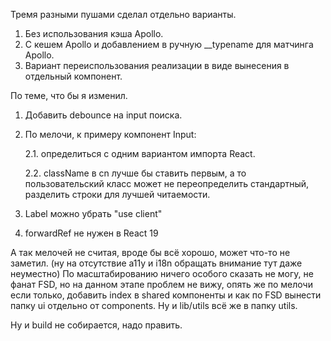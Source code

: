 Тремя разными пушами сделал отдельно варианты.

1. Без использования кэша Apollo.
2. С кешем Apollo и добавлением в ручную \_\_typename для матчинга Apollo.
3. Вариант переиспользования реализации в виде вынесения в отдельный компонент.

По теме, что бы я изменил.

1. Добавить debounce на input поиска.
2. По мелочи, к примеру компонент Input:

   2.1. определиться с одним вариантом импорта React.

   2.2. className в cn лучше бы ставить первым, а то пользовательский класс может не переопределить стандартный, разделить строки для лучшей читаемости.

3. Label можно убрать "use client"
4. forwardRef не нужен в React 19

А так мелочей не считая, вроде бы всё хорошо, может что-то не заметил. (ну на отсутствие a11y и i18n обращать внимание тут даже неуместно)
По масштабированию ничего особого сказать не могу, не фанат FSD, но на данном этапе проблем не вижу, опять же по мелочи если только, добавить index в shared компоненты и как по FSD вынести папку ui отдельно от components. Ну и lib/utils всё же в папку utils.

Ну и build не собирается, надо править.
